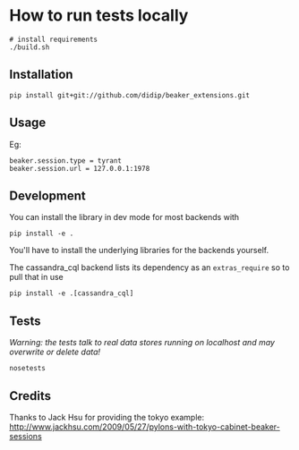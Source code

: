 # How to run tests locally

```
# install requirements
./build.sh
```

## Installation

```
pip install git+git://github.com/didip/beaker_extensions.git
```

## Usage

Eg:
```
beaker.session.type = tyrant
beaker.session.url = 127.0.0.1:1978
```

## Development

You can install the library in dev mode for most backends with
```
pip install -e .
```
You'll have to install the underlying libraries for the backends yourself.

The cassandra_cql backend lists its dependency as an `extras_require` so to pull that in use
```
pip install -e .[cassandra_cql]
```

## Tests

*Warning: the tests talk to real data stores running on localhost and may overwrite or delete data!*

```
nosetests
```

## Credits

Thanks to Jack Hsu for providing the tokyo example:
http://www.jackhsu.com/2009/05/27/pylons-with-tokyo-cabinet-beaker-sessions
